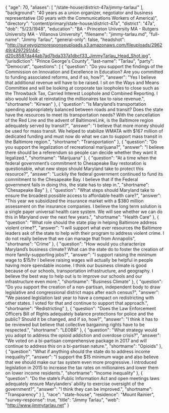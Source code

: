 {
  "age": 70,
  "aliases": [
    "/state-house/district-47a/jimmy-tarlau/"
  ],
  "background": "40 years as a union organizer, negotiator and business representative (30 years with the Communications Workers of America)",
  "directory": "content/primary/state-house/district-47a",
  "district": "47a",
  "dob": "5/23/1948",
  "education": "BA - Princeton University MA - Rutgers University MA - Villanova University",
  "filename": "jimmy-tarlau.md",
  "full-name": "Jimmy Tarlau",
  "general-only": false,
  "headshot": "http://surveygizmoresponseuploads.s3.amazonaws.com/fileuploads/296249/4297291/44-d20c8587da44ab7ad7bda337a1dbcf33_JimmyTarlau_Head_Shot.jpg",
  "jurisdiction": "Prince George's County",
  "last-name": "Tarlau",
  "party": "Democrat",
  "questions": [
    {
      "question": "Do you support the findings of the Commission on Innovation and Excellence in Education? Are you committed to funding associated reforms, and if so, how?",
      "answer": "Yes  I believe that additional revenue will have to be raised.  I sit on the Ways and Means Committee and will be looking at corporate tax loopholes to close such as the Throwback Tax, Carried Interest Loophole and Combined Reporting. I also would look at reinstating the millionaires tax to raise revenue.",
      "shortname": "Kirwan"
    },
    {
      "question": "Is Maryland’s transportation spending appropriately balanced between roads and transit? Does the state have the resources to meet its transportation needs? With the cancellation of the Red Line and the advent of BaltimoreLink, is the Baltimore region adequately served by transit?",
      "answer": "I believe that more money should be used for mass transit.  We helped to stabilize WMATA with $167 million of dedicated funding and must now do what we can to support mass transit in the Baltimore region.",
      "shortname": "Transportation"
    },
    {
      "question": "Do you support the legalization of recreational marijuana?",
      "answer": "I believe there should be a referendum so people can decide whether they want it legalized.",
      "shortname": "Marijuana"
    },
    {
      "question": "At a time when the federal government’s commitment to Chesapeake Bay restoration is questionable, what new steps should Maryland take to protect this resource?",
      "answer": "Luckily the federal government continued to fund its commitment to the Chesapeake Bay.  I believe that if the Federal government fails in doing this, the state has to step in.",
      "shortname": "Chesapeake Bay"
    },
    {
      "question": "What steps should Maryland take to ensure the broadest possible access to affordable health care?",
      "answer": "This year we subsidized the insurance market with  a $380 million assessment on the insurance companies.  I believe the long term solution is a single payer universal health care system.  We will see whether we can do this in  Maryland over the next few years.",
      "shortname": "Health Care"
    },
    {
      "question": "What role should the state play in helping Baltimore address violent crime?",
      "answer": "I will support what ever resources the Baltimore leaders ask of the state to help with their program to address violent crime. I do not really believe that we can manage that from Annapolis",
      "shortname": "Crime"
    },
    {
      "question": "How would you characterize Maryland’s business climate? What can the state do to foster the creation of more family-supporting jobs?",
      "answer": "I support raising the minimum wage to $15/hr  I believe raising wages will actually be helpful in people having more spendable income.  I think our business climate is good because of our schools, transportation infrastructure, and geography.  I believe the best way to help out is to improve our schools and our infrastructure even more.",
      "shortname": "Business Climate"
    },
    {
      "question": "Do you support the creation of a non-partisan, independent body to draw legislative and congressional district maps after each census?",
      "answer": "We passed legislation last year to have a compact on redistricting with other states.  I voted for that and continue to support that approach.",
      "shortname": "Redistricting"
    },
    {
      "question": "Does the Law Enforcement Officers Bill of Rights adequately balance protections for police and the public? Should it be changed, and if so, how?",
      "answer": "I think it has to be reviewed but believe that collective bargaining rights have to be respected.",
      "shortname": "LEOBR"
    },
    {
      "question": "What strategy would you adopt to address the opioid addiction and overdose crisis?",
      "answer": "We voted on a bi-partisan comprehensive package in 2017 and will continue to address this on a bi-partisan nature.",
      "shortname": "Opioids"
    },
    {
      "question": "What if anything should the state do to address income inequality?",
      "answer": "I support the $15 minimum wage and also believe that we should make our tax system even more progressive.  I introduced legislation in 2015 to increase the tax rates on millionaires and lower them on lower income residents.",
      "shortname": "Income inequality"
    },
    {
      "question": "Do the state’s Public Information Act and open meetings laws adequately ensure Marylanders’ ability to exercise oversight of the government?",
      "answer": "I think they can be improved.",
      "shortname": "Transparency"
    }
  ],
  "race": "state-house",
  "residence": "Mount Rainier",
  "survey-response": true,
  "title": "Jimmy Tarlau",
  "web": "http://www.jimmytarlau.net"
}
